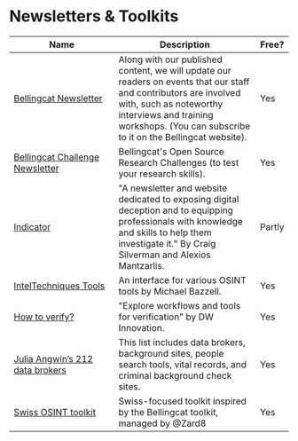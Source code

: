 # Newsletters & Toolkits

<table><thead><tr><th width="205">Name</th><th width="322">Description</th><th>Free?</th></tr></thead><tbody><tr><td><a href="https://www.bellingcat.com/">Bellingcat Newsletter</a></td><td>Along with our published content, we will update our readers on events that our staff and contributors are involved with, such as noteworthy interviews and training workshops. (You can subscribe to it on the Bellingcat website).</td><td>Yes</td></tr><tr><td><a href="https://bellingcat-challenges.beehiiv.com/subscribe?_bhlid=d28f17a88cdf28e4d98368603e7e3eb31590ba80&#x26;utm_campaign=cultural-confusion&#x26;utm_medium=Newsletter&#x26;utm_source=bellingcat-challenge.com">Bellingcat Challenge Newsletter</a></td><td>Bellingcat's Open Source Research Challenges (to test your research skills).</td><td>Yes</td></tr><tr><td><a href="https://indicator.media/">Indicator</a></td><td>"A newsletter and website dedicated to exposing digital deception and to equipping professionals with knowledge and skills to help them investigate it." By Craig Silverman and Alexios Mantzarlis.</td><td>Partly</td></tr><tr><td><a href="https://inteltechniques.com/tools/index.html">IntelTechniques Tools</a></td><td>An interface for various OSINT tools by Michael Bazzell.</td><td>Yes</td></tr><tr><td><a href="https://www.howtoverify.info/">How to verify?</a></td><td>"Explore workflows and tools for verification" by DW Innovation.</td><td>Yes</td></tr><tr><td><a href="https://docs.google.com/spreadsheets/d/1nDWmjCBvQE6N1TDv6RvAjo6oeSCRCIiWjG7502OG48I/edit#gid=1243681278">Julia Angwin’s 212 data brokers</a></td><td>This list includes data brokers, background sites, people search tools, vital records, and criminal background check sites.</td><td>Yes</td></tr><tr><td><a href="https://docs.google.com/spreadsheets/d/1LHP3gfppDBBPENffw9R7FrhpRxhmP0UhaLiklbQN7tA/edit#gid=1477551373">Swiss OSINT toolkit</a></td><td>Swiss-focused toolkit inspired by the Bellingcat toolkit, managed by @Zard8</td><td>Yes</td></tr></tbody></table>
